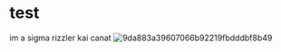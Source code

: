 # test
im a sigma rizzler kai canat
![9da883a39607066b92219fbdddbf8b49](https://github.com/user-attachments/assets/c093a9e8-1eb5-483f-8475-d171ec3e5ce7)
